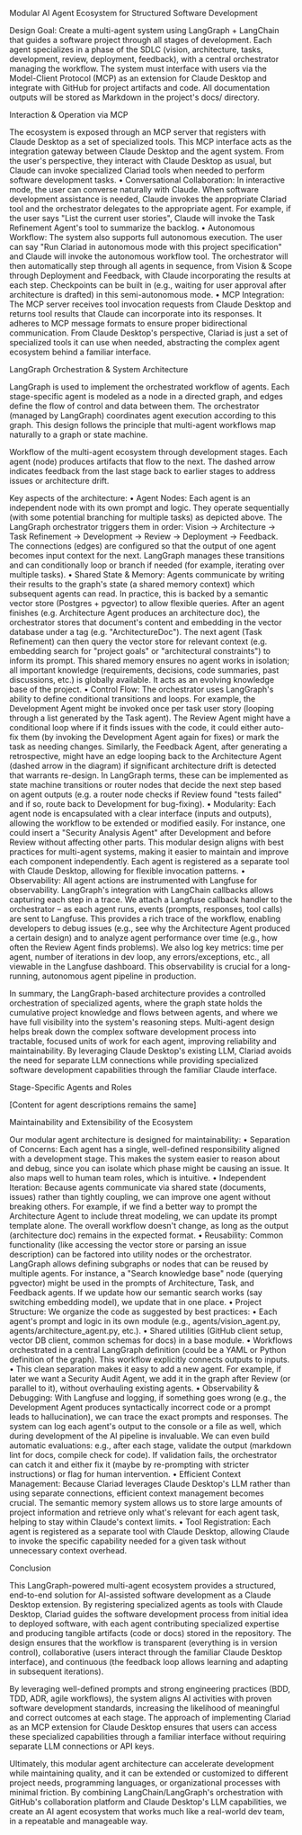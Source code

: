 Modular AI Agent Ecosystem for Structured Software Development

Design Goal: Create a multi-agent system using LangGraph + LangChain that guides a software project through all stages of development. Each agent specializes in a phase of the SDLC (vision, architecture, tasks, development, review, deployment, feedback), with a central orchestrator managing the workflow. The system must interface with users via the Model-Client Protocol (MCP) as an extension for Claude Desktop and integrate with GitHub for project artifacts and code. All documentation outputs will be stored as Markdown in the project's docs/ directory.

Interaction & Operation via MCP

The ecosystem is exposed through an MCP server that registers with Claude Desktop as a set of specialized tools. This MCP interface acts as the integration gateway between Claude Desktop and the agent system. From the user's perspective, they interact with Claude Desktop as usual, but Claude can invoke specialized Clariad tools when needed to perform software development tasks.
	•	Conversational Collaboration: In interactive mode, the user can converse naturally with Claude. When software development assistance is needed, Claude invokes the appropriate Clariad tool and the orchestrator delegates to the appropriate agent. For example, if the user says "List the current user stories", Claude will invoke the Task Refinement Agent's tool to summarize the backlog.
	•	Autonomous Workflow: The system also supports full autonomous execution. The user can say "Run Clariad in autonomous mode with this project specification" and Claude will invoke the autonomous workflow tool. The orchestrator will then automatically step through all agents in sequence, from Vision & Scope through Deployment and Feedback, with Claude incorporating the results at each step. Checkpoints can be built in (e.g., waiting for user approval after architecture is drafted) in this semi-autonomous mode.
	•	MCP Integration: The MCP server receives tool invocation requests from Claude Desktop and returns tool results that Claude can incorporate into its responses. It adheres to MCP message formats to ensure proper bidirectional communication. From Claude Desktop's perspective, Clariad is just a set of specialized tools it can use when needed, abstracting the complex agent ecosystem behind a familiar interface.

LangGraph Orchestration & System Architecture

LangGraph is used to implement the orchestrated workflow of agents. Each stage-specific agent is modeled as a node in a directed graph, and edges define the flow of control and data between them. The orchestrator (managed by LangGraph) coordinates agent execution according to this graph. This design follows the principle that multi-agent workflows map naturally to a graph or state machine.

Workflow of the multi-agent ecosystem through development stages. Each agent (node) produces artifacts that flow to the next. The dashed arrow indicates feedback from the last stage back to earlier stages to address issues or architecture drift.

Key aspects of the architecture:
	•	Agent Nodes: Each agent is an independent node with its own prompt and logic. They operate sequentially (with some potential branching for multiple tasks) as depicted above. The LangGraph orchestrator triggers them in order: Vision → Architecture → Task Refinement → Development → Review → Deployment → Feedback. The connections (edges) are configured so that the output of one agent becomes input context for the next. LangGraph manages these transitions and can conditionally loop or branch if needed (for example, iterating over multiple tasks).
	•	Shared State & Memory: Agents communicate by writing their results to the graph's state (a shared memory context) which subsequent agents can read. In practice, this is backed by a semantic vector store (Postgres + pgvector) to allow flexible queries. After an agent finishes (e.g. Architecture Agent produces an architecture doc), the orchestrator stores that document's content and embedding in the vector database under a tag (e.g. "ArchitectureDoc"). The next agent (Task Refinement) can then query the vector store for relevant context (e.g. embedding search for "project goals" or "architectural constraints") to inform its prompt. This shared memory ensures no agent works in isolation; all important knowledge (requirements, decisions, code summaries, past discussions, etc.) is globally available. It acts as an evolving knowledge base of the project.
	•	Control Flow: The orchestrator uses LangGraph's ability to define conditional transitions and loops. For example, the Development Agent might be invoked once per task user story (looping through a list generated by the Task agent). The Review Agent might have a conditional loop where if it finds issues with the code, it could either auto-fix them (by invoking the Development Agent again for fixes) or mark the task as needing changes. Similarly, the Feedback Agent, after generating a retrospective, might have an edge looping back to the Architecture Agent (dashed arrow in the diagram) if significant architecture drift is detected that warrants re-design. In LangGraph terms, these can be implemented as state machine transitions or router nodes that decide the next step based on agent outputs (e.g. a router node checks if Review found "tests failed" and if so, route back to Development for bug-fixing).
	•	Modularity: Each agent node is encapsulated with a clear interface (inputs and outputs), allowing the workflow to be extended or modified easily. For instance, one could insert a "Security Analysis Agent" after Development and before Review without affecting other parts. This modular design aligns with best practices for multi-agent systems, making it easier to maintain and improve each component independently. Each agent is registered as a separate tool with Claude Desktop, allowing for flexible invocation patterns.
	•	Observability: All agent actions are instrumented with Langfuse for observability. LangGraph's integration with LangChain callbacks allows capturing each step in a trace. We attach a Langfuse callback handler to the orchestrator – as each agent runs, events (prompts, responses, tool calls) are sent to Langfuse. This provides a rich trace of the workflow, enabling developers to debug issues (e.g., see why the Architecture Agent produced a certain design) and to analyze agent performance over time (e.g., how often the Review Agent finds problems). We also log key metrics: time per agent, number of iterations in dev loop, any errors/exceptions, etc., all viewable in the Langfuse dashboard. This observability is crucial for a long-running, autonomous agent pipeline in production.

In summary, the LangGraph-based architecture provides a controlled orchestration of specialized agents, where the graph state holds the cumulative project knowledge and flows between agents, and where we have full visibility into the system's reasoning steps. Multi-agent design helps break down the complex software development process into tractable, focused units of work for each agent, improving reliability and maintainability. By leveraging Claude Desktop's existing LLM, Clariad avoids the need for separate LLM connections while providing specialized software development capabilities through the familiar Claude interface.

Stage-Specific Agents and Roles

[Content for agent descriptions remains the same]

Maintainability and Extensibility of the Ecosystem

Our modular agent architecture is designed for maintainability:
	•	Separation of Concerns: Each agent has a single, well-defined responsibility aligned with a development stage. This makes the system easier to reason about and debug, since you can isolate which phase might be causing an issue. It also maps well to human team roles, which is intuitive.
	•	Independent Iteration: Because agents communicate via shared state (documents, issues) rather than tightly coupling, we can improve one agent without breaking others. For example, if we find a better way to prompt the Architecture Agent to include threat modeling, we can update its prompt template alone. The overall workflow doesn't change, as long as the output (architecture doc) remains in the expected format.
	•	Reusability: Common functionality (like accessing the vector store or parsing an issue description) can be factored into utility nodes or the orchestrator. LangGraph allows defining subgraphs or nodes that can be reused by multiple agents. For instance, a "Search knowledge base" node (querying pgvector) might be used in the prompts of Architecture, Task, and Feedback agents. If we update how our semantic search works (say switching embedding model), we update that in one place.
	•	Project Structure: We organize the code as suggested by best practices:
	•	Each agent's prompt and logic in its own module (e.g., agents/vision_agent.py, agents/architecture_agent.py, etc.).
	•	Shared utilities (GitHub client setup, vector DB client, common schemas for docs) in a base module.
	•	Workflows orchestrated in a central LangGraph definition (could be a YAML or Python definition of the graph). This workflow explicitly connects outputs to inputs.
	•	This clean separation makes it easy to add a new agent. For example, if later we want a Security Audit Agent, we add it in the graph after Review (or parallel to it), without overhauling existing agents.
	•	Observability & Debugging: With Langfuse and logging, if something goes wrong (e.g., the Development Agent produces syntactically incorrect code or a prompt leads to hallucination), we can trace the exact prompts and responses. The system can log each agent's output to the console or a file as well, which during development of the AI pipeline is invaluable. We can even build automatic evaluations: e.g., after each stage, validate the output (markdown lint for docs, compile check for code). If validation fails, the orchestrator can catch it and either fix it (maybe by re-prompting with stricter instructions) or flag for human intervention.
	•	Efficient Context Management: Because Clariad leverages Claude Desktop's LLM rather than using separate connections, efficient context management becomes crucial. The semantic memory system allows us to store large amounts of project information and retrieve only what's relevant for each agent task, helping to stay within Claude's context limits.
	•	Tool Registration: Each agent is registered as a separate tool with Claude Desktop, allowing Claude to invoke the specific capability needed for a given task without unnecessary context overhead.

Conclusion

This LangGraph-powered multi-agent ecosystem provides a structured, end-to-end solution for AI-assisted software development as a Claude Desktop extension. By registering specialized agents as tools with Claude Desktop, Clariad guides the software development process from initial idea to deployed software, with each agent contributing specialized expertise and producing tangible artifacts (code or docs) stored in the repository. The design ensures that the workflow is transparent (everything is in version control), collaborative (users interact through the familiar Claude Desktop interface), and continuous (the feedback loop allows learning and adapting in subsequent iterations).

By leveraging well-defined prompts and strong engineering practices (BDD, TDD, ADR, agile workflows), the system aligns AI activities with proven software development standards, increasing the likelihood of meaningful and correct outcomes at each stage. The approach of implementing Clariad as an MCP extension for Claude Desktop ensures that users can access these specialized capabilities through a familiar interface without requiring separate LLM connections or API keys.

Ultimately, this modular agent architecture can accelerate development while maintaining quality, and it can be extended or customized to different project needs, programming languages, or organizational processes with minimal friction. By combining LangChain/LangGraph's orchestration with GitHub's collaboration platform and Claude Desktop's LLM capabilities, we create an AI agent ecosystem that works much like a real-world dev team, in a repeatable and manageable way.